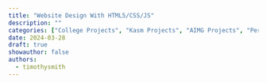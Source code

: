 ```yaml
---
title: "Website Design With HTML5/CSS/JS"
description: ""
categories: ["College Projects", "Kasm Projects", "AIMG Projects", "Personal Projects", "Automation", "File Systems", "General Tech and Knowledge", "Networking and Servers", "Software and Tools", "Tutorials and Guides", "Virtualization", "Web Development"]
date: 2024-03-28
draft: true
showauthor: false
authors:
  - timothysmith
---
```

